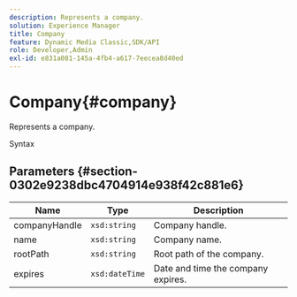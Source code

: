 ```yaml
---
description: Represents a company.
solution: Experience Manager
title: Company
feature: Dynamic Media Classic,SDK/API
role: Developer,Admin
exl-id: e831a081-145a-4fb4-a617-7eecea8d40ed
---
```

# Company{#company}

Represents a company.

 Syntax 

## Parameters {#section-0302e9238dbc4704914e938f42c881e6}

|  Name  | Type  | Description  |
|---|---|---|
|  companyHandle  | `xsd:string`  | Company handle.  |
|  name  | `xsd:string`  | Company name.  |
|  rootPath  | `xsd:string`  | Root path of the company.  |
|  expires  | `xsd:dateTime`  | Date and time the company expires.  |
